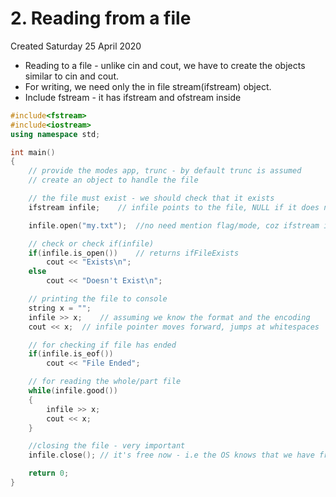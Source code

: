 # 2. Reading from a file
Created Saturday 25 April 2020

* Reading to a file - unlike cin and cout, we have to create the objects similar to cin and cout.
* For writing, we need only the in file stream(ifstream) object.
* Include fstream - it has ifstream and ofstream inside
```c++
#include<fstream>
#include<iostream>
using namespace std;

int main()
{
	// provide the modes app, trunc - by default trunc is assumed
	// create an object to handle the file

	// the file must exist - we should check that it exists
	ifstream infile;	// infile points to the file, NULL if it does not exist

	infile.open("my.txt");	//no need mention flag/mode, coz ifstream is for reading only

	// check or check if(infile)
	if(infile.is_open())	// returns ifFileExists
		cout << "Exists\n";
	else
		cout << "Doesn't Exist\n";

	// printing the file to console
	string x = "";
	infile >> x;	// assuming we know the format and the encoding
	cout << x;	// infile pointer moves forward, jumps at whitespaces

	// for checking if file has ended
	if(infile.is_eof())
		cout << "File Ended";

	// for reading the whole/part file
	while(infile.good())
	{
		infile >> x;
		cout << x;
	}

	//closing the file - very important
	infile.close(); // it's free now - i.e the OS knows that we have freed the file for other programs

	return 0;
}
```
